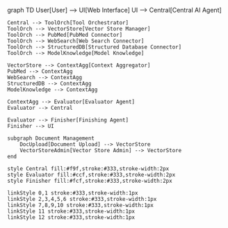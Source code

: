 graph TD
    User[User] --> UI[Web Interface]
    UI --> Central[Central AI Agent]

    Central --> ToolOrch[Tool Orchestrator]
    ToolOrch --> VectorStore[Vector Store Manager]
    ToolOrch --> PubMed[PubMed Connector]
    ToolOrch --> WebSearch[Web Search Connector]
    ToolOrch --> StructuredDB[Structured Database Connector]
    ToolOrch --> ModelKnowledge[Model Knowledge]

    VectorStore --> ContextAgg[Context Aggregator]
    PubMed --> ContextAgg
    WebSearch --> ContextAgg
    StructuredDB --> ContextAgg
    ModelKnowledge --> ContextAgg

    ContextAgg --> Evaluator[Evaluator Agent]
    Evaluator --> Central

    Evaluator --> Finisher[Finishing Agent]
    Finisher --> UI

    subgraph Document Management
        DocUpload[Document Upload] --> VectorStore
        VectorStoreAdmin[Vector Store Admin] --> VectorStore
    end

    style Central fill:#f9f,stroke:#333,stroke-width:2px
    style Evaluator fill:#ccf,stroke:#333,stroke-width:2px
    style Finisher fill:#fcf,stroke:#333,stroke-width:2px

    linkStyle 0,1 stroke:#333,stroke-width:1px
    linkStyle 2,3,4,5,6 stroke:#333,stroke-width:1px
    linkStyle 7,8,9,10 stroke:#333,stroke-width:1px
    linkStyle 11 stroke:#333,stroke-width:1px
    linkStyle 12 stroke:#333,stroke-width:1px